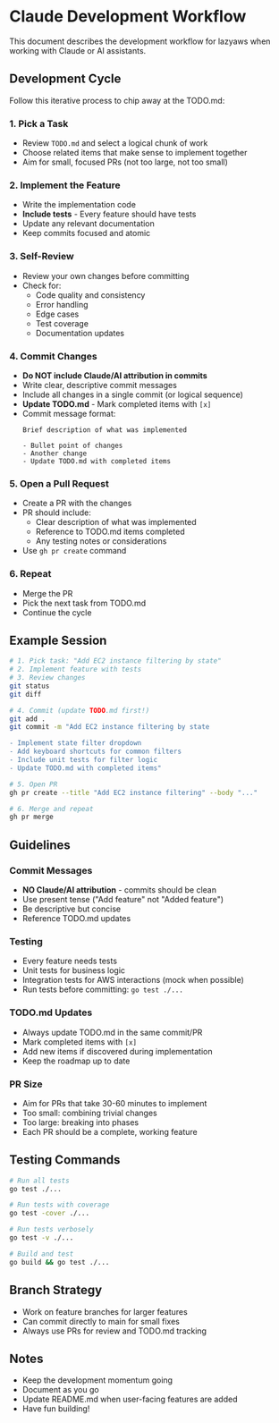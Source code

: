 # Claude Development Workflow

This document describes the development workflow for lazyaws when working with Claude or AI assistants.

## Development Cycle

Follow this iterative process to chip away at the TODO.md:

### 1. Pick a Task
- Review `TODO.md` and select a logical chunk of work
- Choose related items that make sense to implement together
- Aim for small, focused PRs (not too large, not too small)

### 2. Implement the Feature
- Write the implementation code
- **Include tests** - Every feature should have tests
- Update any relevant documentation
- Keep commits focused and atomic

### 3. Self-Review
- Review your own changes before committing
- Check for:
  - Code quality and consistency
  - Error handling
  - Edge cases
  - Test coverage
  - Documentation updates

### 4. Commit Changes
- **Do NOT include Claude/AI attribution in commits**
- Write clear, descriptive commit messages
- Include all changes in a single commit (or logical sequence)
- **Update TODO.md** - Mark completed items with `[x]`
- Commit message format:
  ```
  Brief description of what was implemented

  - Bullet point of changes
  - Another change
  - Update TODO.md with completed items
  ```

### 5. Open a Pull Request
- Create a PR with the changes
- PR should include:
  - Clear description of what was implemented
  - Reference to TODO.md items completed
  - Any testing notes or considerations
- Use `gh pr create` command

### 6. Repeat
- Merge the PR
- Pick the next task from TODO.md
- Continue the cycle

## Example Session

```bash
# 1. Pick task: "Add EC2 instance filtering by state"
# 2. Implement feature with tests
# 3. Review changes
git status
git diff

# 4. Commit (update TODO.md first!)
git add .
git commit -m "Add EC2 instance filtering by state

- Implement state filter dropdown
- Add keyboard shortcuts for common filters
- Include unit tests for filter logic
- Update TODO.md with completed items"

# 5. Open PR
gh pr create --title "Add EC2 instance filtering" --body "..."

# 6. Merge and repeat
gh pr merge
```

## Guidelines

### Commit Messages
- **NO Claude/AI attribution** - commits should be clean
- Use present tense ("Add feature" not "Added feature")
- Be descriptive but concise
- Reference TODO.md updates

### Testing
- Every feature needs tests
- Unit tests for business logic
- Integration tests for AWS interactions (mock when possible)
- Run tests before committing: `go test ./...`

### TODO.md Updates
- Always update TODO.md in the same commit/PR
- Mark completed items with `[x]`
- Add new items if discovered during implementation
- Keep the roadmap up to date

### PR Size
- Aim for PRs that take 30-60 minutes to implement
- Too small: combining trivial changes
- Too large: breaking into phases
- Each PR should be a complete, working feature

## Testing Commands

```bash
# Run all tests
go test ./...

# Run tests with coverage
go test -cover ./...

# Run tests verbosely
go test -v ./...

# Build and test
go build && go test ./...
```

## Branch Strategy

- Work on feature branches for larger features
- Can commit directly to main for small fixes
- Always use PRs for review and TODO.md tracking

## Notes

- Keep the development momentum going
- Document as you go
- Update README.md when user-facing features are added
- Have fun building!
